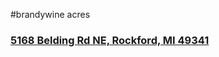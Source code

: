 #brandywine acres

### [5168 Belding Rd NE, Rockford, MI 49341](https://www.google.com/maps/place/5168+Belding+Rd+NE,+Rockford,+MI+49341)
